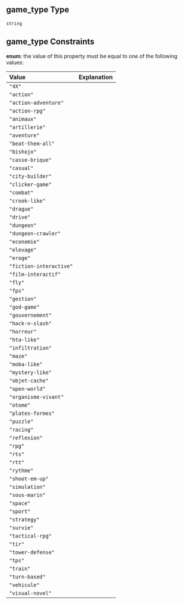 ## game_type Type

`string`

## game_type Constraints

**enum**: the value of this property must be equal to one of the following values:

| Value                   | Explanation |
| :---------------------- | :---------- |
| `"4X"`                  |             |
| `"action"`              |             |
| `"action-adventure"`    |             |
| `"action-rpg"`          |             |
| `"animaux"`             |             |
| `"artillerie"`          |             |
| `"aventure"`            |             |
| `"beat-them-all"`       |             |
| `"bishojo"`             |             |
| `"casse-brique"`        |             |
| `"casual"`              |             |
| `"city-builder"`        |             |
| `"clicker-game"`        |             |
| `"combat"`              |             |
| `"crook-like"`          |             |
| `"drague"`              |             |
| `"drive"`               |             |
| `"dungeon"`             |             |
| `"dungeon-crawler"`     |             |
| `"economie"`            |             |
| `"elevage"`             |             |
| `"eroge"`               |             |
| `"fiction-interactive"` |             |
| `"film-interactif"`     |             |
| `"fly"`                 |             |
| `"fps"`                 |             |
| `"gestion"`             |             |
| `"god-game"`            |             |
| `"gouvernement"`        |             |
| `"hack-n-slash"`        |             |
| `"horreur"`             |             |
| `"hta-like"`            |             |
| `"infiltration"`        |             |
| `"maze"`                |             |
| `"moba-like"`           |             |
| `"mystery-like"`        |             |
| `"objet-cache"`         |             |
| `"open-world"`          |             |
| `"organisme-vivant"`    |             |
| `"otome"`               |             |
| `"plates-formes"`       |             |
| `"puzzle"`              |             |
| `"racing"`              |             |
| `"reflexion"`           |             |
| `"rpg"`                 |             |
| `"rts"`                 |             |
| `"rtt"`                 |             |
| `"rythme"`              |             |
| `"shoot-em-up"`         |             |
| `"simulation"`          |             |
| `"sous-marin"`          |             |
| `"space"`               |             |
| `"sport"`               |             |
| `"strategy"`            |             |
| `"survie"`              |             |
| `"tactical-rpg"`        |             |
| `"tir"`                 |             |
| `"tower-defense"`       |             |
| `"tps"`                 |             |
| `"train"`               |             |
| `"turn-based"`          |             |
| `"vehicule"`            |             |
| `"visual-novel"`        |             |
